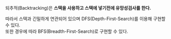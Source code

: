 
되추적(Backtracking)은 **스택을 사용하고 스택에 넣기전에 유망성검사를 한다.**

따라서 스택과 긴밀하게 연관되어 있으며 DFS(Depth-First-Search)를 이용해 구현할 수 있다.   
또한 경우에 따라 BFS(Breadth-First-Search)로 구현할 수 있다.
